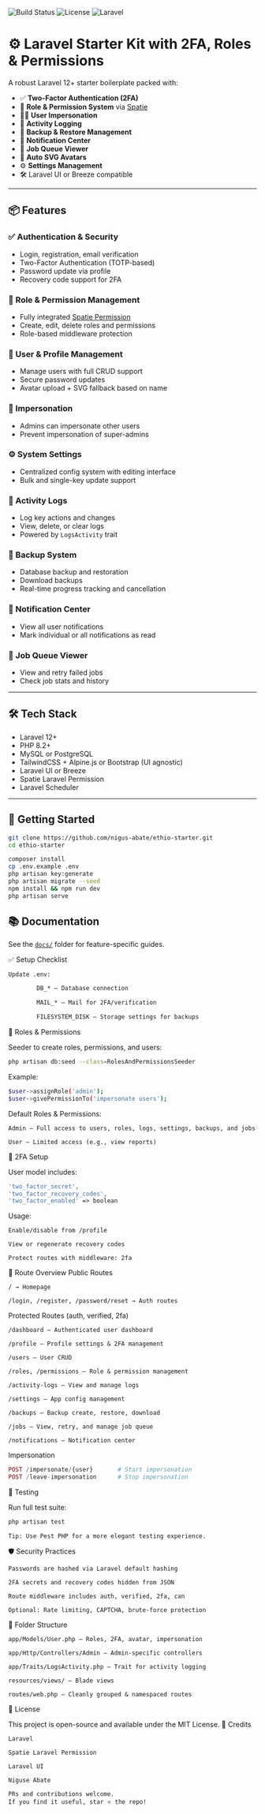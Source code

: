 ![Build Status](https://github.com/nigus-abate/ethio-starter/actions/workflows/ci.yml/badge.svg)
![License](https://img.shields.io/github/license/nigus-abate/laravel-starter.svg)
![Laravel](https://img.shields.io/badge/Laravel-12+-red)

# ⚙️ Laravel Starter Kit with 2FA, Roles & Permissions

A robust Laravel 12+ starter boilerplate packed with:

- ✅ **Two-Factor Authentication (2FA)**
- 🔐 **Role & Permission System** via [Spatie](https://spatie.be/docs/laravel-permission)
- 🧑‍💻 **User Impersonation**
- 📝 **Activity Logging**
- 💾 **Backup & Restore Management**
- 📨 **Notification Center**
- 🧩 **Job Queue Viewer**
- 🎨 **Auto SVG Avatars**
- ⚙️ **Settings Management**
- 🛠 Laravel UI or Breeze compatible

---

## 📦 Features

### ✅ Authentication & Security

- Login, registration, email verification
- Two-Factor Authentication (TOTP-based)
- Password update via profile
- Recovery code support for 2FA

### 🔐 Role & Permission Management

- Fully integrated [Spatie Permission](https://spatie.be/docs/laravel-permission)
- Create, edit, delete roles and permissions
- Role-based middleware protection

### 👥 User & Profile Management

- Manage users with full CRUD support
- Secure password updates
- Avatar upload + SVG fallback based on name

### 🔁 Impersonation

- Admins can impersonate other users
- Prevent impersonation of super-admins

### ⚙️ System Settings

- Centralized config system with editing interface
- Bulk and single-key update support

### 📝 Activity Logs

- Log key actions and changes
- View, delete, or clear logs
- Powered by `LogsActivity` trait

### 💾 Backup System

- Database backup and restoration
- Download backups
- Real-time progress tracking and cancellation

### 📨 Notification Center

- View all user notifications
- Mark individual or all notifications as read

### 🧱 Job Queue Viewer

- View and retry failed jobs
- Check job stats and history

---

## 🛠 Tech Stack

- Laravel 12+
- PHP 8.2+
- MySQL or PostgreSQL
- TailwindCSS + Alpine.js or Bootstrap (UI agnostic)
- Laravel UI or Breeze
- Spatie Laravel Permission
- Laravel Scheduler

---

## 🚀 Getting Started

```bash
git clone https://github.com/nigus-abate/ethio-starter.git
cd ethio-starter

composer install
cp .env.example .env
php artisan key:generate
php artisan migrate --seed
npm install && npm run dev
php artisan serve
```
## 📚 Documentation

See the [`docs/`](./docs) folder for feature-specific guides.


✅ Setup Checklist

    Update .env:
```bash
        DB_* – Database connection

        MAIL_* – Mail for 2FA/verification

        FILESYSTEM_DISK – Storage settings for backups
```
🔐 Roles & Permissions

Seeder to create roles, permissions, and users:
```bash
php artisan db:seed --class=RolesAndPermissionsSeeder
```
Example:
```bash
$user->assignRole('admin');
$user->givePermissionTo('impersonate users');
```
Default Roles & Permissions:

    Admin — Full access to users, roles, logs, settings, backups, and jobs

    User — Limited access (e.g., view reports)

🔁 2FA Setup

User model includes:
```php
'two_factor_secret',
'two_factor_recovery_codes',
'two_factor_enabled' => boolean
```
Usage:

    Enable/disable from /profile

    View or regenerate recovery codes

    Protect routes with middleware: 2fa

📂 Route Overview
Public Routes

    / → Homepage

    /login, /register, /password/reset → Auth routes

Protected Routes (auth, verified, 2fa)

    /dashboard – Authenticated user dashboard

    /profile – Profile settings & 2FA management

    /users – User CRUD

    /roles, /permissions – Role & permission management

    /activity-logs – View and manage logs

    /settings – App config management

    /backups – Backup create, restore, download

    /jobs – View, retry, and manage job queue

    /notifications – Notification center

Impersonation
```php
POST /impersonate/{user}       # Start impersonation
POST /leave-impersonation      # Stop impersonation
```
🧪 Testing

Run full test suite:
```bash
php artisan test
```
    Tip: Use Pest PHP for a more elegant testing experience.

🛡 Security Practices

    Passwords are hashed via Laravel default hashing

    2FA secrets and recovery codes hidden from JSON

    Route middleware includes auth, verified, 2fa, can

    Optional: Rate limiting, CAPTCHA, brute-force protection

📁 Folder Structure

    app/Models/User.php — Roles, 2FA, avatar, impersonation

    app/Http/Controllers/Admin — Admin-specific controllers

    app/Traits/LogsActivity.php — Trait for activity logging

    resources/views/ — Blade views

    routes/web.php — Cleanly grouped & namespaced routes

📄 License

This project is open-source and available under the MIT License.
🤝 Credits

    Laravel

    Spatie Laravel Permission

    Laravel UI

    Niguse Abate

    PRs and contributions welcome.
    If you find it useful, star ⭐ the repo!
